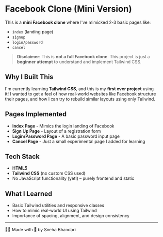 # Facebook Clone (Mini Version)

This is a **mini Facebook clone** where I've mimicked 2-3 basic pages like:

- `index` (landing page)
- `signup`
- `login/password`
- `cancel`

> **Disclaimer**: This is **not a full Facebook clone**. This project is just a **beginner attempt** to understand and implement Tailwind CSS.

## Why I Built This

I'm currently learning **Tailwind CSS**, and this is my **first ever project** using it! I wanted to get a feel of how real-world websites like Facebook structure their pages, and how I can try to rebuild similar layouts using only Tailwind.

## Pages Implemented

- **Index Page** - Mimics the login landing of Facebook
- **Sign Up Page** - Layout of a registration form
- **Login/Password Page** - A basic password input page
- **Cancel Page** - Just a small experimental page I added for learning

## Tech Stack

- **HTML5**
- **Tailwind CSS** (no custom CSS used)
- No JavaScript functionality (yet!) – purely frontend and static

## What I Learned

- Basic Tailwind utilities and responsive classes
- How to mimic real-world UI using Tailwind
- Importance of spacing, alignment, and design consistency


---

👩‍💻 Made with 💙 by Sneha Bhandari

